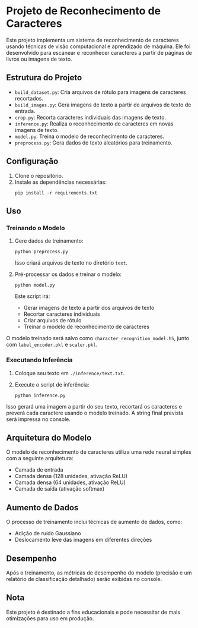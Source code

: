 # Projeto de Reconhecimento de Caracteres

Este projeto implementa um sistema de reconhecimento de caracteres usando técnicas de visão computacional e aprendizado de máquina. Ele foi desenvolvido para escanear e reconhecer caracteres a partir de páginas de livros ou imagens de texto.

## Estrutura do Projeto

- `build_dataset.py`: Cria arquivos de rótulo para imagens de caracteres recortados.
- `build_images.py`: Gera imagens de texto a partir de arquivos de texto de entrada.
- `crop.py`: Recorta caracteres individuais das imagens de texto.
- `inference.py`: Realiza o reconhecimento de caracteres em novas imagens de texto.
- `model.py`: Treina o modelo de reconhecimento de caracteres.
- `preprocess.py`: Gera dados de texto aleatórios para treinamento.

## Configuração

1. Clone o repositório.
2. Instale as dependências necessárias:
   ```
   pip install -r requirements.txt
   ```

## Uso

### Treinando o Modelo

1. Gere dados de treinamento:
   ```
   python preprocess.py
   ```
   Isso criará arquivos de texto no diretório `text`.

2. Pré-processar os dados e treinar o modelo:
   ```
   python model.py
   ```
   Este script irá:
   - Gerar imagens de texto a partir dos arquivos de texto
   - Recortar caracteres individuais
   - Criar arquivos de rótulo
   - Treinar o modelo de reconhecimento de caracteres

O modelo treinado será salvo como `character_recognition_model.h5`, junto com `label_encoder.pkl` e `scaler.pkl`.

### Executando Inferência

1. Coloque seu texto em `./inference/text.txt`.

2. Execute o script de inferência:
   ```
   python inference.py
   ```

Isso gerará uma imagem a partir do seu texto, recortará os caracteres e preverá cada caractere usando o modelo treinado. A string final prevista será impressa no console.

## Arquitetura do Modelo

O modelo de reconhecimento de caracteres utiliza uma rede neural simples com a seguinte arquitetura:
- Camada de entrada
- Camada densa (128 unidades, ativação ReLU)
- Camada densa (64 unidades, ativação ReLU)
- Camada de saída (ativação softmax)

## Aumento de Dados

O processo de treinamento inclui técnicas de aumento de dados, como:
- Adição de ruído Gaussiano
- Deslocamento leve das imagens em diferentes direções

## Desempenho

Após o treinamento, as métricas de desempenho do modelo (precisão e um relatório de classificação detalhado) serão exibidas no console.

## Nota

Este projeto é destinado a fins educacionais e pode necessitar de mais otimizações para uso em produção.

